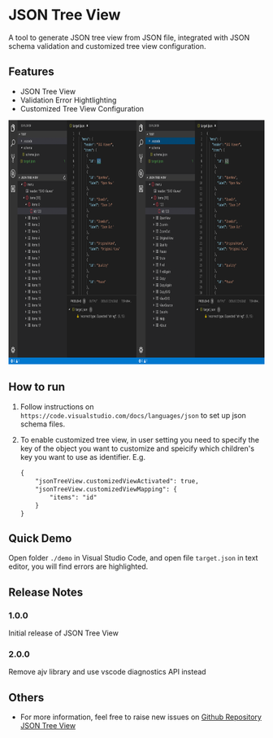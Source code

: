 # JSON Tree View

A tool to generate JSON tree view from JSON file, integrated with JSON schema validation and customized tree view configuration.

## Features

* JSON Tree View
* Validation Error Hightlighting
* Customized Tree View Configuration

<img src="https://raw.githubusercontent.com/ChaunceyKiwi/json-tree-view/master/images/demo.png" width="840px" height="480px">

## How to run

1. Follow instructions on `https://code.visualstudio.com/docs/languages/json` to set up json schema files.
2. To enable customized tree view, in user setting you need to specify the key of the object you want to customize and speicify which children's key you want to use as identifier. E.g. 
    
    ```
    {
        "jsonTreeView.customizedViewActivated": true,
        "jsonTreeView.customizedViewMapping": {
            "items": "id"
        }
    }
    ```

## Quick Demo
Open folder `./demo` in Visual Studio Code, and open file `target.json` in text editor, you will find errors are highlighted.

## Release Notes

### 1.0.0

Initial release of JSON Tree View

### 2.0.0

Remove ajv library and use vscode diagnostics API instead

## Others
* For more information, feel free to raise new issues on [Github Repository JSON Tree View](https://github.com/ChaunceyKiwi/json-tree-view)
